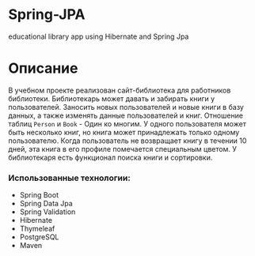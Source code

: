 # Spring-JPA
educational library app using Hibernate and Spring Jpa

# Описание
В учебном проекте реализован сайт-библиотека для работников библиотеки. Библиотекарь может давать и забирать книги у пользователей. 
Заносить новых пользователей и новые книги в базу данных, а также изменять данные пользователей и книг.
Отношение таблиц `Person` и `Book` - Один ко многим. У одного пользователя может быть несколько книг, но книга может принадлежать только одному пользователю.
Когда пользователь не возвращает книгу в течении 10 дней, эта книга в его профиле помечается специальным цветом.
У библиотекаря есть функционал поиска книги и сортировки.

### Использованные технологии:
- Spring Boot
- Spring Data Jpa
- Spring Validation
- Hibernate
- Thymeleaf
- PostgreSQL
- Maven

